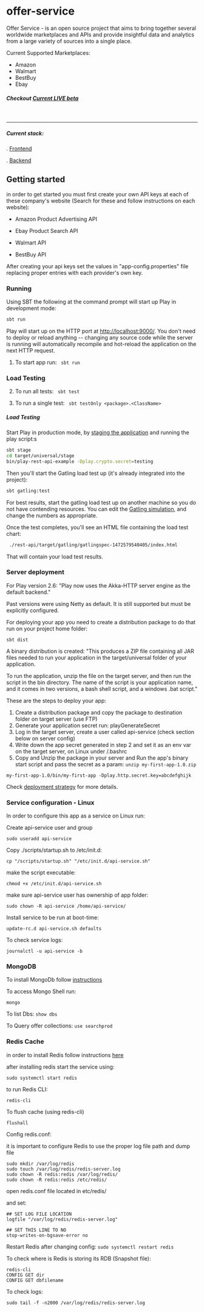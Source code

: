 # offer-service

Offer Service - is an open source project that aims to bring together several worldwide marketplaces and APIs and provide 
insightful data and analytics from a large variety of sources into a single place.

Current Supported Marketplaces:

- Amazon
- Walmart
- BestBuy
- Ebay

##### Checkout [Current LIVE beta](https://searchprod.com)

&nbsp;&nbsp;

*** 

##### Current stack:

. [Frontend](https://github.com/guilhebl/platform)

. [Backend](https://github.com/guilhebl/offer-service)


## Getting started

in order to get started you must first create your own API keys at each
of these company's website (Search for these and follow instructions on each website):

- Amazon Product Advertising API

- Ebay Product Search API

- Walmart API

- BestBuy API

After creating your api keys set the values in "app-config.properties" file replacing proper entries
with each provider's own key. 

### Running

Using SBT the following at the command prompt will start up Play in development mode:

```bash
sbt run
```

Play will start up on the HTTP port at <http://localhost:9000/>.   You don't need to deploy or reload anything -- changing any source code while the server is running will automatically recompile and hot-reload the application on the next HTTP request.


1. To start app run: ``` sbt run```
 
### Load Testing

2. To run all tests: ``` sbt test```

3. To run a single test: ``` sbt testOnly <package>.<ClassName>```


##### Load Testing


Start Play in production mode, by [staging the application](https://www.playframework.com/documentation/2.6.x/Deploying) and running the play script:s

```bash
sbt stage
cd target/universal/stage
bin/play-rest-api-example -Dplay.crypto.secret=testing
```

Then you'll start the Gatling load test up (it's already integrated into the project):

```bash
sbt gatling:test
```

For best results, start the gatling load test up on another machine so you do not have contending resources.  You can edit the [Gatling simulation](http://gatling.io/docs/2.2.2/general/simulation_structure.html#simulation-structure), and change the numbers as appropriate.

Once the test completes, you'll see an HTML file containing the load test chart:

```bash
 ./rest-api/target/gatling/gatlingspec-1472579540405/index.html
```

That will contain your load test results.


### Server deployment

For Play version 2.6: "Play now uses the Akka-HTTP server engine as the default backend."

Past versions were using Netty as default. It is still supported but must be explicitly configured.

For deploying your app you need to create a distribution package to do that run on your project home folder:

```sbt dist```

A binary distribution is created: "This produces a ZIP file containing all JAR files needed to run your application in the target/universal folder of your application.

To run the application, unzip the file on the target server, and then run the script in the bin directory. The name of the script is your application name, and it comes in two versions, a bash shell script, and a windows .bat script."

These are the steps to deploy your app:

1. Create a distribution package and copy the package to destination folder on target server (use FTP)
2. Generate your application secret run: playGenerateSecret
3. Log in the target server, create a user called api-service (check section below on server config)
4. Write down the app secret generated in step 2 and set it as an env var on the target server, on Linux under <HOME>/.bashrc
5. Copy and Unzip the package in your server and Run the app's binary start script and pass the secret as a param:
```unzip my-first-app-1.0.zip```

```my-first-app-1.0/bin/my-first-app -Dplay.http.secret.key=abcdefghijk```


Check [deployment strategy](https://www.playframework.com/documentation/2.6.x/Deploying)
for more details.

### Service configuration - Linux

In order to configure this app as a service on Linux run:

Create api-service user and group

```sudo useradd api-service```

Copy ./scripts/startup.sh to /etc/init.d:

```cp "/scripts/startup.sh" "/etc/init.d/api-service.sh"```

make the script executable:

```chmod +x /etc/init.d/api-service.sh```

make sure api-service user has ownership of app folder:

```sudo chown -R api-service /home/api-service/```

Install service to be run at boot-time:

```update-rc.d api-service.sh defaults```

To check service logs:

```journalctl -u api-service -b```

### MongoDB

To install MongoDb follow [instructions](https://docs.mongodb.com/manual/tutorial/install-mongodb-on-ubuntu/)

To access Mongo Shell run:

```mongo```

To list Dbs: ```show dbs```

To Query offer collections: 
```use searchprod```


### Redis Cache

in order to install Redis follow instructions [here](https://redis.io/topics/quickstart)

after installing redis start the service using:

```sudo systemctl start redis```

to run Redis CLI:

```
redis-cli
```

To flush cache (using redis-cli)

```flushall```

Config redis.conf:

it is important to configure Redis to use the proper log file path and dump file

```
sudo mkdir /var/log/redis
sudo touch /var/log/redis/redis-server.log
sudo chown -R redis:redis /var/log/redis/
sudo chown -R redis:redis /etc/redis/
```

open redis.conf file located in etc/redis/ 

and set:

```
## SET LOG FILE LOCATION
logfile "/var/log/redis/redis-server.log"

## SET THIS LINE TO NO
stop-writes-on-bgsave-error no

```

Restart Redis after changing config: ```sudo systemctl restart redis```

To check where is Redis is storing its RDB (Snapshot file):

```
redis-cli
CONFIG GET dir
CONFIG GET dbfilename
```

To check logs:

```sudo tail -f -n2000 /var/log/redis/redis-server.log```
